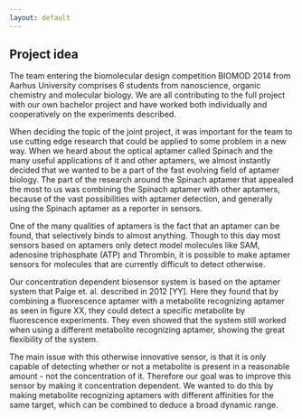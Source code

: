 ```yaml
---
layout: default
---
```

## Project idea

The team entering the biomolecular design competition BIOMOD 2014 from Aarhus University comprises 6 students from nanoscience, organic chemistry and molecular biology. We are all contributing to the full project with our own bachelor project and have worked both individually and cooperatively on the experiments described.
When deciding the topic of the joint project, it was important for the team to use cutting edge research that could be applied to some problem in a new way. When we heard about the optical aptamer called Spinach and the many useful applications of it and other aptamers, we almost instantly decided that we wanted to be a part of the fast evolving field of aptamer biology. The part of the research around the Spinach aptamer that appealed the most to us was combining the Spinach aptamer with other aptamers, because of the vast possibilities with aptamer detection, and generally using the Spinach aptamer as a reporter in sensors.

One of the many qualities of aptamers is the fact that an aptamer can be found, that selectively binds to almost anything. Though to this day most sensors based on aptamers only detect model molecules like SAM, adenosine triphosphate (ATP) and Thrombin, it is possible to make aptamer sensors for molecules that are currently difficult to detect otherwise.

Our concentration dependent biosensor system is based on the aptamer system that Paige et. al. described in 2012 [YY]. Here they found that by combining a fluorescence aptamer with a metabolite recognizing aptamer as seen in figure XX, they could detect a specific metabolite by fluorescence experiments. They even showed that the system still worked when using a different metabolite recognizing aptamer, showing the great flexibility of the system.

The main issue with this otherwise innovative sensor, is that it is only capable of detecting whether or not a metabolite is present in a reasonable amount - not the concentration of it. Therefore our goal was to improve this sensor by making it concentration dependent. We wanted to do this by making metabolite recognizing aptamers with different affinities for the same target, which can be combined to deduce a broad dynamic range. 